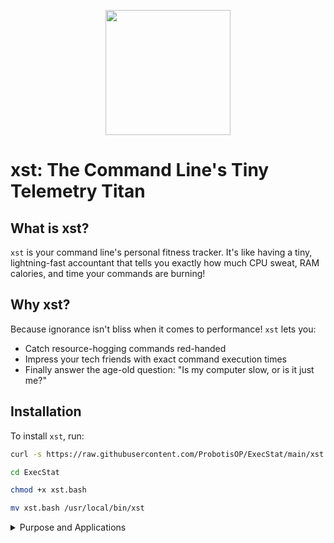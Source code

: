 <p align="center">
  <img src="https://github.com/user-attachments/assets/54f8808b-c6c0-4011-b96c-8400670a16c4"  height=200 width=200/>
</p>


# xst: The Command Line's Tiny Telemetry Titan

## What is xst?

`xst` is your command line's personal fitness tracker. It's like having a tiny, lightning-fast accountant that tells you exactly how much CPU sweat, RAM calories, and time your commands are burning!

## Why xst?

Because ignorance isn't bliss when it comes to performance! `xst` lets you:

- Catch resource-hogging commands red-handed
- Impress your tech friends with exact command execution times
- Finally answer the age-old question: "Is my computer slow, or is it just me?"

## Installation

To install `xst`, run:

```bash
curl -s https://raw.githubusercontent.com/ProbotisOP/ExecStat/main/xst.bash | bash

cd ExecStat 

chmod +x xst.bash

mv xst.bash /usr/local/bin/xst 
```

<details>
 <summary> Purpose and Applications </summary>
  
`xst` is a versatile tool that enhances productivity across various tech domains:

### 1. Software Development
Optimize your code and build processes:
```bash
# Measure compilation time
gcc -O2 src/*.c -o myapp | xst

# Profile test suite execution
python -m pytest tests/ | xst

# Analyze build time
make | xst

# Measure database query performance
mysql -e "SELECT * FROM users" | xst

# Measure file system operations
cp -r /path/to/source /path/to/destination | xst

```

### 2. DevOps and System Administration

Monitor resource usage of critical operations:
```bash
# Analyze database backup performance
 pg_dump mydatabase | gzip > backup.gz | xst 

# Measure system update resource usage
 sudo apt update && sudo apt upgrade -y | xst 

 ```

 ### 3 CICD Pieplines

Track the performance of your CI/CD pipelines:

```bash
# Measure Docker build time
docker build . | xst

# Measure Kubernetes deployment time
kubectl apply -f deployment.yaml | xst

# Measure Helm chart installation time
helm install mychart | xst

```

### 4 Web Development and API Testing

```bash
# Measure API response times
curl -X POST https://api.example.com/data -d '{"key":"value"}' | xst

# Profile server-side rendering
node server.js & sleep 2 && ab -n 1000 -c 10 http://localhost:3000/ | xst

```
</details>
